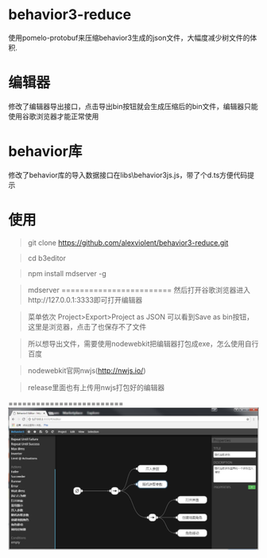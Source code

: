 # behavior3-reduce
使用pomelo-protobuf来压缩behavior3生成的json文件，大幅度减少树文件的体积.
# 编辑器
修改了编辑器导出接口，点击导出bin按钮就会生成压缩后的bin文件，编辑器只能使用谷歌浏览器才能正常使用
# behavior库
修改了behavior库的导入数据接口在libs\behavior3js.js，带了个d.ts方便代码提示
# 使用
> git clone https://github.com/alexviolent/behavior3-reduce.git

> cd b3editor

> npm install mdserver -g

> mdserver
========================
> 然后打开谷歌浏览器进入http://127.0.0.1:3333即可打开编辑器 

> 菜单依次 Project>Export>Project as JSON 可以看到Save as bin按钮，这里是浏览器，点击了也保存不了文件

> 所以想导出文件，需要使用nodewebkit把编辑器打包成exe，怎么使用自行百度

> nodewebkit官网nwjs(http://nwjs.io/)

> release里面也有上传用nwjs打包好的编辑器

=========================
![Image text](./screenshot.jpg)
